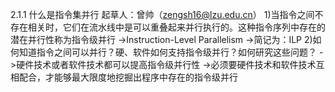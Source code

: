 2.1.1 什么是指令集并行
起草人：曾帅（zengsh16@lzu.edu.cn）
  1)当指令之间不存在相关时，它们在流水线中是可以重叠起来并行执行的。这种指令序列中存在的潜在并行性称为指令级并行
  ->Instruction-Level Parallelism
  ->简记为：ILP
  2)如何知道指令之间可以并行？硬、软件如何支持指令级并行？如何研究这些问题？
  ->硬件技术或者软件技术都可以提高指令级并行性
  ->必须要硬件技术和软件技术互相配合，才能够最大限度地挖掘出程序中存在的指令级并行
